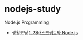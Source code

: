 # nodejs-study
Node.js Programming

- 생활코딩 <a href="https://github.com/Pironeer-1/JangMinseo/tree/main/Node.js">1. 자바스크립트와 Node.js</a>
